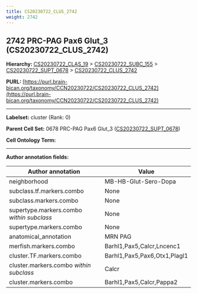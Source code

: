```yaml
---
title: CS20230722_CLUS_2742
weight: 2742
---
```

## 2742 PRC-PAG Pax6 Glut_3 (CS20230722_CLUS_2742)
<b>Hierarchy: </b>
[CS20230722_CLAS_19](../CS20230722_CLAS_19) >
[CS20230722_SUBC_155](../CS20230722_SUBC_155) >
[CS20230722_SUPT_0678](../CS20230722_SUPT_0678) >
[CS20230722_CLUS_2742](../CS20230722_CLUS_2742)

**PURL:** [https://purl.brain-bican.org/taxonomy/CCN20230722/CS20230722_CLUS_2742](https://purl.brain-bican.org/taxonomy/CCN20230722/CS20230722_CLUS_2742)

---


**Labelset:** cluster (Rank: 0)

**Parent Cell Set:** 0678 PRC-PAG Pax6 Glut_3 ([CS20230722_SUPT_0678](../CS20230722_SUPT_0678))



**Cell Ontology Term:** 

[MARKER GENES.]: #


---

[TRANSFERRED ANNOTATIONS.]: #


[AUTHOR ANNOTATION FIELDS.]: #


**Author annotation fields:**

| Author annotation | Value |
|-------------------|-------|
|neighborhood|MB-HB-Glut-Sero-Dopa|
|subclass.tf.markers.combo|None|
|subclass.markers.combo|None|
|supertype.markers.combo _within subclass_|None|
|supertype.markers.combo|None|
|anatomical_annotation|MRN PAG|
|merfish.markers.combo|Barhl1,Pax5,Calcr,Lncenc1|
|cluster.TF.markers.combo|Barhl1,Pax5,Pax6,Otx1,Plagl1|
|cluster.markers.combo _within subclass_|Calcr|
|cluster.markers.combo|Barhl1,Pax5,Calcr,Pappa2|
